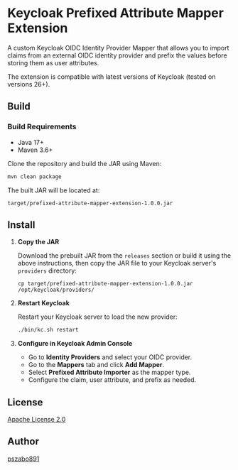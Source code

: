 # Keycloak Prefixed Attribute Mapper Extension

A custom Keycloak OIDC Identity Provider Mapper that allows you to import claims from an external OIDC identity provider and prefix the values before storing them as user attributes.

The extension is compatible with latest versions of Keycloak (tested on versions 26+).

## Build

### Build Requirements

- Java 17+
- Maven 3.6+

Clone the repository and build the JAR using Maven:

```sh
mvn clean package
```

The built JAR will be located at:

```
target/prefixed-attribute-mapper-extension-1.0.0.jar
```

## Install

1. **Copy the JAR**

   Download the prebuilt JAR from the `releases` section or build it using the above instructions, then copy the JAR file to your Keycloak server's `providers` directory:

   ```
   cp target/prefixed-attribute-mapper-extension-1.0.0.jar /opt/keycloak/providers/
   ```

2. **Restart Keycloak**

   Restart your Keycloak server to load the new provider:

   ```sh
   ./bin/kc.sh restart
   ```

3. **Configure in Keycloak Admin Console**
   - Go to **Identity Providers** and select your OIDC provider.
   - Go to the **Mappers** tab and click **Add Mapper**.
   - Select **Prefixed Attribute Importer** as the mapper type.
   - Configure the claim, user attribute, and prefix as needed.

## License

[Apache License 2.0](https://www.apache.org/licenses/LICENSE-2.0)

## Author

[pszabo891](https://github.com/pszabo891)